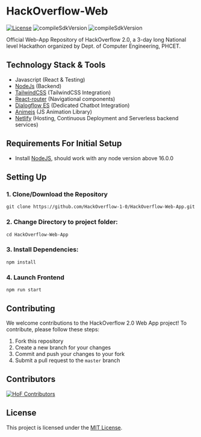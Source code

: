 # HackOverflow-Web

<p align="left">
  <a href="https://github.com/HackOverflow-1-0/HackOverflow-Web-App/blob/master/LICENSE"><img alt="License" src="https://img.shields.io/github/license/HackOverflow-1-0/HackOverflow-Web-App?style=flat-square"/></a>
  <a><img alt="compileSdkVersion" src="https://img.shields.io/npm/v/react?color=green?style=flat-square"/></a>
  <!-- <a href="https://github.com/HackOverflow-1-0/HackOverflow-Web-App/releases"><img alt="Release" src="https://img.shields.io/github/release/HackOverflow-1-0/HackOverflow-Web-App.svg?style=flat-square"/></a> -->
    <a><img alt="compileSdkVersion" src="https://img.shields.io/netlify/90c9ca1e-5522-4e28-8e1e-eeb081298d2e?color=green?style=flat-square"/></a>
</p>

Official Web-App Repository of HackOverflow 2.0, a 3-day long National level Hackathon organized by Dept. of Computer Engineering, PHCET.

## Technology Stack & Tools

- Javascript (React & Testing)
- [NodeJs](https://nodejs) (Backend)
- [TailwindCSS](https://tailwindcss.com/) (TailwindCSS Integration)
- [React-router](https://v5.reactrouter.com/) (Navigational components)
- [Dialogflow ES](https://dialogflow.cloud.google.com/) (Dedicated Chatbot Integration)
- [Animejs](https://animejs.com/) (JS Animation Library)
- [Netlify](https://www.netlify.com/) (Hosting, Continuous Deployment and Serverless backend services)

## Requirements For Initial Setup

- Install [NodeJS](https://nodejs.org/en/), should work with any node version above 16.0.0

## Setting Up

### 1. Clone/Download the Repository

```
git clone https://github.com/HackOverflow-1-0/HackOverflow-Web-App.git
```

### 2. Change Directory to project folder:

```
cd HackOverflow-Web-App
```

### 3. Install Dependencies:

```
npm install
```

### 4. Launch Frontend

```
npm run start
```

## Contributing

We welcome contributions to the HackOverflow 2.0 Web App project! To contribute, please follow these steps:

1. Fork this repository
2. Create a new branch for your changes
3. Commit and push your changes to your fork
4. Submit a pull request to the `master` branch

## Contributors

<!-- [![HoF Contributors](https://contrib.rocks/image?repo=HackOverflow-1-0/HackOverflow-Web-App&max=3)](https://github.com/HackOverflow-1-0/HackOverflow-Web-App/graphs/contributors) -->

[![HoF Contributors](https://contrib.rocks/image?repo=HackOverflow-1-0/HackOverflow-Web-App&max=2&exclude=1)](https://github.com/HackOverflow-1-0/HackOverflow-Web-App/graphs/contributors)

## License

This project is licensed under the [MIT License](https://github.com/HackOverflow-1-0/HackOverflow-Web-App/blob/master/LICENSE).
